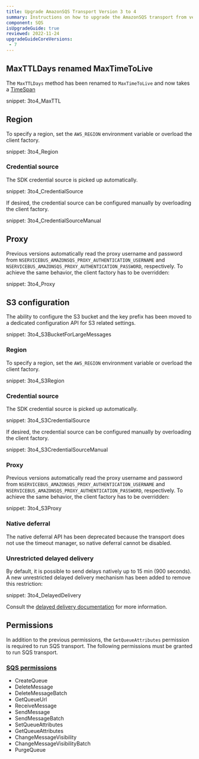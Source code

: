 ```yaml
---
title: Upgrade AmazonSQS Transport Version 3 to 4
summary: Instructions on how to upgrade the AmazonSQS transport from version 3 to 4
component: SQS
isUpgradeGuide: true
reviewed: 2022-11-24
upgradeGuideCoreVersions:
 - 7
---
```


## MaxTTLDays renamed MaxTimeToLive

The `MaxTTLDays` method has been renamed to `MaxTimeToLive` and now takes a [TimeSpan](https://msdn.microsoft.com/en-us/library/system.timespan.aspx)

snippet: 3to4_MaxTTL

## Region

To specify a region, set the `AWS_REGION` environment variable or overload the client factory.

snippet: 3to4_Region

### Credential source

The SDK credential source is picked up automatically.

snippet: 3to4_CredentialSource

If desired, the credential source can be configured manually by overloading the client factory.

snippet: 3to4_CredentialSourceManual

## Proxy

Previous versions automatically read the proxy username and password from `NSERVICEBUS_AMAZONSQS_PROXY_AUTHENTICATION_USERNAME` and `NSERVICEBUS_AMAZONSQS_PROXY_AUTHENTICATION_PASSWORD`, respectively. To achieve the same behavior, the client factory has to be overridden:

snippet: 3to4_Proxy

## S3 configuration

The ability to configure the S3 bucket and the key prefix has been moved to a dedicated configuration API for S3 related settings.

snippet: 3to4_S3BucketForLargeMessages

### Region

To specify a region, set the `AWS_REGION` environment variable or overload the client factory.

snippet: 3to4_S3Region

### Credential source

The SDK credential source is picked up automatically.

snippet: 3to4_S3CredentialSource

If desired, the credential source can be configured manually by overloading the client factory.

snippet: 3to4_S3CredentialSourceManual

### Proxy

Previous versions automatically read the proxy username and password from `NSERVICEBUS_AMAZONSQS_PROXY_AUTHENTICATION_USERNAME` and `NSERVICEBUS_AMAZONSQS_PROXY_AUTHENTICATION_PASSWORD`, respectively. To achieve the same behavior, the client factory has to be overridden:

snippet: 3to4_S3Proxy

### Native deferral

The native deferral API has been deprecated because the transport does not use the timeout manager, so native deferral cannot be disabled.

### Unrestricted delayed delivery

By default, it is possible to send delays natively up to 15 min (900 seconds). A new unrestricted delayed delivery mechanism has been added to remove this restriction:

snippet: 3to4_DelayedDelivery

Consult the [delayed delivery documentation](/transports/sqs/delayed-delivery.md) for more information.

## Permissions

In addition to the previous permissions, the `GetQueueAttributes` permission is required to run SQS transport. The following permissions must be granted to run SQS transport.

### [SQS permissions](https://docs.aws.amazon.com/AWSSimpleQueueService/latest/SQSDeveloperGuide/sqs-api-permissions-reference.html)

 * CreateQueue
 * DeleteMessage
 * DeleteMessageBatch
 * GetQueueUrl
 * ReceiveMessage
 * SendMessage
 * SendMessageBatch
 * SetQueueAttributes
 * GetQueueAttributes
 * ChangeMessageVisibility
 * ChangeMessageVisibilityBatch
 * PurgeQueue
